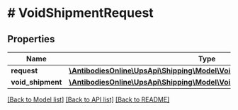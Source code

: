 # # VoidShipmentRequest

## Properties

Name | Type | Description | Notes
------------ | ------------- | ------------- | -------------
**request** | [**\AntibodiesOnline\UpsApi\Shipping\Model\VoidShipmentRequestRequest**](VoidShipmentRequestRequest.md) |  |
**void_shipment** | [**\AntibodiesOnline\UpsApi\Shipping\Model\VoidShipmentRequestVoidShipment**](VoidShipmentRequestVoidShipment.md) |  |

[[Back to Model list]](../../README.md#models) [[Back to API list]](../../README.md#endpoints) [[Back to README]](../../README.md)
